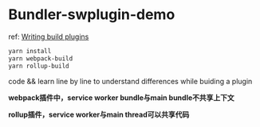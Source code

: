 # Bundler-swplugin-demo

ref: [Writing build plugins](https://www.youtube.com/watch?v=mr67QkDfkoQ&list=PLNYkxOF6rcIDJHOcBzho38p6WTn3vESvQ)

```sh
yarn install
yarn webpack-build
yarn rollup-build
```

code && learn line by line to understand differences while buiding a plugin

**webpack插件中，service worker bundle与main bundle不共享上下文**

**rollup插件，service worker与main thread可以共享代码**
